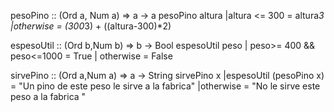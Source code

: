 

pesoPino :: (Ord a, Num a) => a -> a
pesoPino altura 
    |altura <= 300 = altura*3
    |otherwise = (300*3) + ((altura-300)*2)

espesoUtil :: (Ord b,Num b) => b -> Bool
espesoUtil peso 
    | peso>= 400 && peso<=1000 = True
    | otherwise = False

sirvePino :: (Ord a,Num a) => a -> String
sirvePino x 
    |espesoUtil (pesoPino x) = "Un pino de este peso le sirve a la fabrica"
    |otherwise = "No le sirve este peso a la fabrica "




